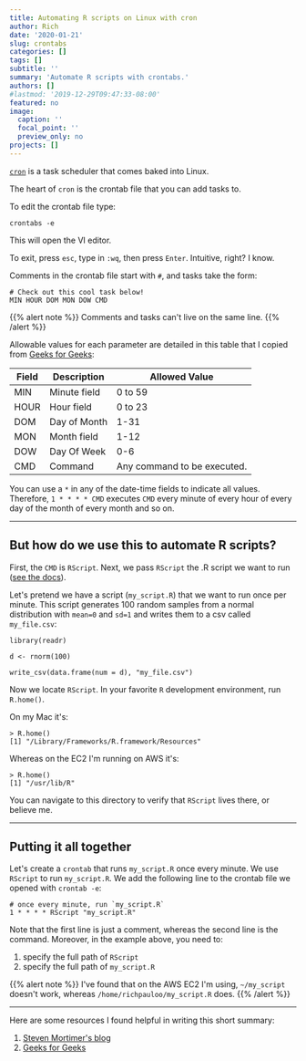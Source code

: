 ```yaml
---
title: Automating R scripts on Linux with cron 
author: Rich
date: '2020-01-21'
slug: crontabs
categories: []
tags: []
subtitle: ''
summary: 'Automate R scripts with crontabs.'
authors: []
#lastmod: '2019-12-29T09:47:33-08:00'
featured: no
image:
  caption: ''
  focal_point: ''
  preview_only: no
projects: []
---
```



[`cron`](http://man7.org/linux/man-pages/man5/crontab.5.html) is a task scheduler that comes baked into Linux. 

The heart of `cron` is the crontab file that you can add tasks to. 

To edit the crontab file type:  

```
crontabs -e
```

This will open the VI editor.

To exit, press `esc`, type in `:wq`, then press `Enter`. Intuitive, right? I know.

Comments in the crontab file start with `#`, and tasks take the form:  

```
# Check out this cool task below!
MIN HOUR DOM MON DOW CMD
```

{{% alert note %}}
Comments and tasks can't live on the same line.
{{% /alert %}}

Allowable values for each parameter are detailed in this table that I copied from [Geeks for Geeks](https://www.geeksforgeeks.org/crontab-in-linux-with-examples/):

|Field  |  Description   |  Allowed Value               |  
|-------|----------------|------------------------------|
|MIN    |  Minute field  |  0 to 59                     |   
|HOUR   |  Hour field    |  0 to 23                     |      
|DOM    |  Day of Month  |  1-31                        |        
|MON    |  Month field   |  1-12                        |      
|DOW    |  Day Of Week   |  0-6                         |
|CMD    |  Command       |  Any command to be executed. |

You can use a `*` in any of the date-time fields to indicate all values. Therefore, `1 * * * * CMD` executes `CMD` every minute of every hour of every day of the month of every month and so on.  

*** 

## But how do we use this to automate R scripts?  

First, the `CMD` is `RScript`. Next, we pass `RScript` the .R script we want to run ([see the docs](https://www.rdocumentation.org/packages/utils/versions/3.6.2/topics/Rscript)).

Let's pretend we have a script (`my_script.R`) that we want to run once per minute. This script generates 100 random samples from a normal distribution with `mean=0` and `sd=1` and writes them to a csv called `my_file.csv`:

```
library(readr)

d <- rnorm(100)

write_csv(data.frame(num = d), "my_file.csv")
```  

Now we locate `RScript`. In your favorite `R` development environment, run `R.home()`. 

On my Mac it's: 

```
> R.home()
[1] "/Library/Frameworks/R.framework/Resources"
```

Whereas on the EC2 I'm running on AWS it's: 

```
> R.home()
[1] "/usr/lib/R"
```

You can navigate to this directory to verify that `RScript` lives there, or believe me. 

***

## Putting it all together

Let's create a `crontab` that runs `my_script.R` once every minute. We use `RScript` to run `my_script.R`. We add the following line to the crontab file we opened with `crontab -e`:  

```
# once every minute, run `my_script.R`
1 * * * * RScript "my_script.R"
```

Note that the first line is just a comment, whereas the second line is the command. Moreover, in the example above, you need to:

1. specify the full path of `RScript`
2. specify the full path of `my_script.R`

{{% alert note %}}
I've found that on the AWS EC2 I'm using, `~/my_script` doesn't work, whereas `/home/richpauloo/my_script.R` does.
{{% /alert %}}

***


Here are some resources I found helpful in writing this short summary:

1. [Steven Mortimer's blog](https://stevenmortimer.com/automating-r-scripts-with-cron/)
2. [Geeks for Geeks](https://www.geeksforgeeks.org/crontab-in-linux-with-examples/)

